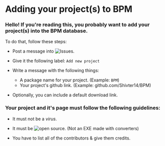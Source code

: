 # Adding your project(s) to BPM

### Hello! If you're reading this, you probably want to add your project(s) into the BPM database.

To do that, follow these steps:

- Post a message into ![Issues](https://github.com/Shivter14/BPM/issues).

- Give it the following label: `Add new project`

- Write a message with the following things:
  - A package name for your project. (Example: `BPM`)
  - Your project's github link. (Example: github.com/Shivter14/BPM)

- Optionally, you can include a default download link.

### Your project and it's page must follow the following guidelines:

- It must not be a *virus*.

- It must be ![open source](https://opensource.com/resources/what-open-source). (Not an EXE made with converters)

- You have to list all of the contributors & give them credits.
